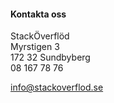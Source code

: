 #### Kontakta oss

StackÖverflöd  
Myrstigen 3  
172 32 Sundbyberg  
08 167 78 76

[info@stackoverflod.se](mailto:hepa19@student.bth.se)
